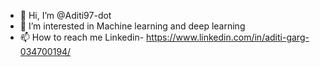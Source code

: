 - 👋 Hi, I’m @Aditi97-dot
- 👀 I’m interested in Machine learning and deep learning
- 📫 How to reach me Linkedin-  https://www.linkedin.com/in/aditi-garg-034700194/


<!---
Aditi97-dot/Aditi97-dot is a ✨ special ✨ repository because its `README.md` (this file) appears on your GitHub profile.
You can click the Preview link to take a look at your changes.
--->
